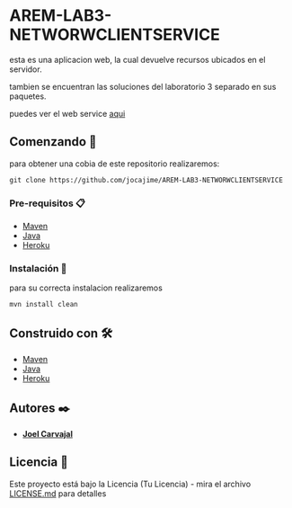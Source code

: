 # AREM-LAB3-NETWORWCLIENTSERVICE 

esta es una aplicacion web, la cual devuelve recursos ubicados en el servidor.

tambien se encuentran las soluciones del laboratorio 3 separado en sus paquetes.

puedes ver el web service [aqui](https://powerful-mountain-21359.herokuapp.com/ )

## Comenzando 🚀

para obtener una cobia de este repositorio realizaremos:
```
git clone https://github.com/jocajime/AREM-LAB3-NETWORWCLIENTSERVICE
```

### Pre-requisitos 📋

* [Maven](https://maven.apache.org/)
* [Java](https://www.java.com/es/)
* [Heroku](https://www.heroku.com/)

### Instalación 🔧

para su correcta instalacion realizaremos

```
mvn install clean
```

## Construido con 🛠️

* [Maven](https://maven.apache.org/)
* [Java](https://www.java.com/es/)
* [Heroku](https://www.heroku.com/)

## Autores ✒️

* [**Joel Carvajal**](https://www.linkedin.com/in/joel-carvajal/)

## Licencia 📄

Este proyecto está bajo la Licencia (Tu Licencia) - mira el archivo [LICENSE.md](LICENSE.txt) para detalles


